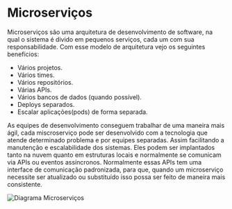 # Microserviços
Microserviços são uma arquitetura de desenvolvimento de software, na qual o sistema é divido em pequenos serviços, cada um com sua responsabilidade.
Com esse modelo de arquitetura vejo os seguintes benefícios:
- Vários projetos.
- Vários times.
- Vários repositórios.
- Várias APIs.
- Vários bancos de dados (quando possível).
- Deploys separados.
- Escalar aplicações(pods) de forma separada.

As equipes de desenvolvimento conseguem trabalhar de uma maneira mais ágil, cada miscroserviço pode ser desenvolvido com a tecnologia que atende determinado problema e por equipes separadas. Assim facilitando a manutenção e escalabilidade dos sistemas.
Eles podem ser implantados tanto na nuvem quanto em estruturas locais e normalmente se comunicam via APIs ou eventos assíncronos.
Normalmente essas APIs tem uma interface de comunicação padronizada, para que, quando um microserviço necessite ser atualizado ou substituído isso possa ser feito de maneira mais consistente.

![Diagrama Microserviços](https://github.com/BrunoBencke/CreditNow/assets/41764882/95560ab4-709f-4ecf-b78a-e493f0e897b1)




